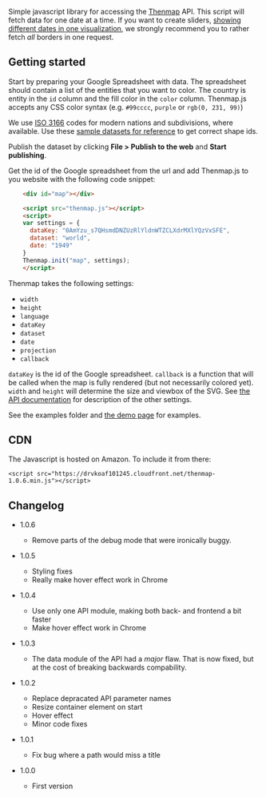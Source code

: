 Simple javascript library for accessing the [Thenmap](//www.thenmap.net) API. This script will fetch data for one date at a time. If you want to create sliders, [showing different dates in one visualization](//old.thenmap.net), we strongly recommend you to rather fetch _all_ borders in one request.

## Getting started

Start by preparing your Google Spreadsheet with data. The spreadsheet should contain a list of the entities that you want to color. The country is entity in the `id` column and the fill color in the `color` column. Thenmap.js accepts any CSS color syntax (e.g. `#99cccc`, `purple` or `rgb(0, 231, 99)`)

We use [ISO 3166](https://en.wikipedia.org/wiki/ISO_3166-1_alpha-2) codes for modern nations and subdivisions, where available. Use these [sample datasets for reference](https://docs.google.com/spreadsheets/d/1dj8qw3I75qudflfkr4wBDipeehnecsSslemkn2j5qRE/edit#gid=0) to get correct shape ids.

Publish the dataset by clicking __File > Publish to the web__ and __Start publishing__.

Get the id of the Google spreadsheet from the url and add Thenmap.js to you website with the following code snippet:

```html
    <div id="map"></div>

    <script src="thenmap.js"></script>
    <script>
    var settings = {
      dataKey: "0AmYzu_s7QHsmdDNZUzRlYldnWTZCLXdrMXlYQzVxSFE",
      dataset: "world",
      date: "1949"
    }
    Thenmap.init("map", settings);
    </script>
```

Thenmap takes the following settings:

- `width`
- `height`  
- `language`  
- `dataKey`  
- `dataset`  
- `date`
- `projection`
- `callback`

`dataKey` is the id of the Google spreadsheet. `callback` is a function that will be called when the map is fully rendered (but not necessarily colored yet). `width` and `height` will determine the size and viewbox of the SVG. See [the API documentation](http://thenmap-api.herokuapp.com/#datasets) for description of the other settings.

See the examples folder and [the demo page](http://www.thenmap.net/demo) for examples.

## CDN

The Javascript is hosted on Amazon. To include it from there:

    <script src="https://drvkoaf101245.cloudfront.net/thenmap-1.0.6.min.js"></script>

## Changelog

 * 1.0.6

      * Remove parts of the debug mode that were ironically buggy.

 * 1.0.5

      * Styling fixes
      * Really make hover effect work in Chrome

 * 1.0.4

      * Use only one API module, making both back- and frontend a bit faster
      * Make hover effect work in Chrome

 * 1.0.3

      * The data module of the API had a _major_ flaw. That is now fixed, but at the cost of breaking backwards compability.

 * 1.0.2

      * Replace depracated API parameter names
      * Resize container element on start
      * Hover effect
      * Minor code fixes

 * 1.0.1

      * Fix bug where a path would miss a title

 * 1.0.0

      * First version
